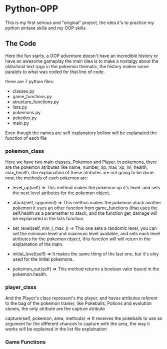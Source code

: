 # Python-OPP

  This is my first serious and "original" project, the idea it's to practice my python sintaxe skills
and my OOP skills.

## The Code

  Here the fun starts, a OOP adventure doesn't have an incredible history or have an awesome gameplay
the main idea is to make a nostalgy about the oldschool text rpgs in the pokemon thematic, the history
makes some paralels to what was coded for that line of code.

there are 7 python files:

- classes.py
- game_functions.py
- structure_functions.py
- lists.py
- pokemons.py
- pokedex.py
- main.py

Even though the names are self explanatory bellow will be explanated the function of each file

### pokemon_class
  
  Here we have two main classes, Pokemon and Player, in pokemons, there are the pokemon atributes
like name, number, xp, max_xp, lvl, health, max_health, the explaination of these atributes are not going
to be done now, the methods of each pokemon are:

- level_up(self)                  =>         This method makes the pokemon up it's level. and
                                         sets the next level atributes for the pokemon object.

- atack(self, opponent)           =>         This methos makes the pokemon atack another pokemon 
                                         it uses an other function from game_functions (that
                                         uses the self.health as a paramether to atack, and the
                                         function get_damage will be explainated in the lists
                                         function.

- set_level(self, min_l, max_l)   =>         This one sets a randomic level, you can set the 
                                         minimum level and maximum level available, and sets each
                                         level atributes for the pokemon object, this function
                                         will will return in the explaination of the main.

- initial_level(self)             =>         It makes the same thing of the last one, but it's
                                         olny used for the initial pokemons.
                                         
- pokemon_out(self)               =>         This method returns a boolean valor based in the 
                                         pokemon.health.

### player_class
                                         
  And the Player's class represent's the player, and haves atributes referent to the bag of the
pokemon trainer, like Pokeballs, Potions and evolution stones, the only atribute are the capture atribute

capture(self, pokemon, area, methods)      =>      It receives the pokeballs to use as argument for the different 
                                                 chances to capture with the area, the way it works will be explained
                                                 in the list file explaination
                                                 
### Game Functions 

